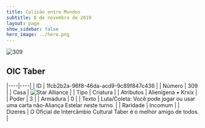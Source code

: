 ```yaml
---
title: Colisão entre Mundos
subtitle: 8 de novembro de 2019
layout: page
show_sidebar: false
hero_image: ../hero.png
---
```


![309](https://cdn.keyforgegame.com/media/card_front/pt/452_309_5MM9MGQ7X9W4_pt.png)

## OIC Taber

|----|----|
| ID | 1fcb2b2a-96f8-46da-acd9-9c89f847c436 |
| Número | 309 |
| Casa | ![Star Alliance](https://archonarcana.com/images/thumb/7/7d/Star_Alliance.png/22px-Star_Alliance.png "Aliança Estelar") |
| Tipo | Criatura |
| Atributos | Alienígena • Krxix |
| Poder | 3 |
| Armadura | 0 |
| Texto | Luta/Coleta: Você pode jogar ou usar uma carta não-Aliança Estelar neste turno. |
| Raridade | Incomum |
| Dizeres | O Oficial de Intercâmbio Cultural Taber  é o melhor amigo de todos. |
